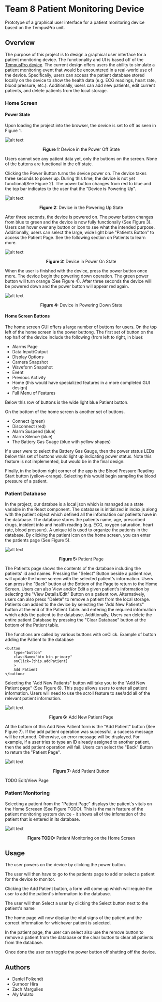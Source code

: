 # Team 8 Patient Monitoring Device

Prototype of a graphical user interface for a patient monitoring device based on the TempusPro unit. 

## Overview

The purpose of this project is to design a graphical user interface for a patient monitoring device. The functionality and UI is based off of the [TempusPro device](https://www.documents.philips.com/assets/Instruction%20for%20Use/20210913/f810edd239df41c19c96ada200c9eb6d.pdf). The current design offers users the ability to simulate a patient monitoring event that would be encountered in a real-world use of the device. Specifically, users can access the patient database stored locally on the device to show the health data (e.g. ECG readings, heart rate, blood pressure, etc.). Additionally, users can add new patients, edit current patients, and delete patients from the local storage. 

### Home Screen

#### Power State
Upon loading the project into the browser, the device is set to off as seen in Figure 1.

![alt text](/img/homePageOff.png)<p align="center"><b>Figure 1:</b> Device in the Power Off State</p>

Users cannot see any patient data yet, only the buttons on the screen. None of the buttons are functional in the off state.

Clicking the Power Button turns the device power on. The device takes three seconds to power up. During this time, the device is not yet functional(See Figure 2). The power button changes from red to blue and the top bar indicates to the user that the "Device is Powering Up".

![alt text](/img/homePagePoweringUp.png)
<p align="center"><b>Figure 2:</b> Device in the Powering Up State</p>

After three seconds, the device is powered on. The power button changes from blue to green and the device is now fully functionally (See Figure 3). Users can hover over any button or icon to see what the intended purpose. Additionally, users can select the large, wide light blue "Patients Button" to access the Patient Page. See the following section on Patients to learn more.

![alt text](/img/homePageOn.png)
<p align="center"><b>Figure 3:</b> Device in Power On State</p>

When the user is finished with the device, press the power button once more. The device begin the powering down operation. The green power button will turn orange (See Figure 4). After three seconds the device will be powered down and the power button will appear red again.

![alt text](/img/homePagePoweringDown.png)
<p align="center"><b>Figure 4:</b> Device in Powering Down State</p>

#### Home Screen Buttons

The home screen GUI offers a large number of buttons for users. On the top left of the home screen is the power buttong. The first set of button on the top half of the device include the following (from left to right, in blue):

- Alarms Page
- Data Input/Output
- Display Options
- Camera Snapshot
- Waveform Snapshot 
- Event
- Previous Activity
- Home (this would have specialized features in a more completed GUI design)
- Full Menu of Features

Below this row of buttons is the wide light blue Patient button. 

On the bottom of the home screen is another set of buttons.
- Connect (green)
- Disconnect (red)
- Alarm Suspend (blue)
- Alarm Silence (blue)
- The Battery Gas Guage (blue with yellow shapes)

If a user were to select the Battery Gas Gauge, then the power status LEDs below this set of buttons would light up indicating power status. Note this feature is not implemented, but would be in the final design.

Finally, in the bottom right corner of the app is the Blood Pressure Reading Start button (yellow-orange). Selecting this would begin sampling the blood pressure of a patient.


### Patient Database

In the project, our databse is a local json which is managed as a state variable in the React component.  The database is initialized in index.js along with the patient object which defined all the information our patients have in the database.  The database stores the patients name, age, prescribed drugs, incident info and health reading (e.g. ECG, oxygen saturation, heart rate, blood pressure).  A unique id is used to organize the patients in the database.  By clicking the patient icon on the home screen, you can enter the patients page (See Figure 5).

![alt text](/img/patientPage.png)
<p align="center"><b>Figure 5:</b> Patient Page</p>

The Patients page shows the contents of the database including the patients' id and names. Pressing the "Select" Button beside a patient row, will update the home screen with the selected patient's information. Users can press the "Back" button at the Bottom of the Page to return to the Home Screen. Users can also View and/or Edit a given patient's information by selecting the "View Details/Edit" Button on a patient row. Alternatively, users can also press "Delete" to remove a patient from the local storage. Patients can added to the device by selecting the "Add New Patients" button at the end of the Patient Table. and entering the required information which adds the patient to the database. Additionally, Users can delete the entire patient Database by pressing the "Clear Database" button at the bottom of the Patient table. 

The functions are called by various buttons with onClick.
Example of button adding the Patient to the database

```
<button
    type="button"
    className="btn btn-primary"
    onClick={this.addPatient}
    >
    Add Patient
</button>
```

Selecting the "Add New Patients" button will take you to the "Add New Patient page" (See Figure 6). This page allows users to enter all patient information. Users will need to use the scroll feature to see/add all of the relevant patient information. 

![alt text](/img/addPatient.png)
<p align="center"><b>Figure 6:</b> Add New Patient Page</p>

At the bottom of this Add New Patient form is the "Add Patient" button (See Figure 7). If the add patient operation was successful, a success message will be returned. Otherwise, an error message will be displayed. For example, if a user tries to type an ID already assigned to another patient, then the add patient operation will fail. Users can select the "Back" Button to return the "Patient Page".

![alt text](/img/addPatientButton.png)
<p align="center"><b>Figure 7:</b> Add Patient Button</p>
 
TODO Edit/View Page

### Patient Monitoring 

Selecting a patient from the "Patient Page" displays the patient's vitals on the Home Screeen (See Figure TODO). This is the main feature of the patient monitoring system device - it shows all of the infomation of the patient that is entered in its database.

![alt text](/img/patientInfo.png)
<p align="center"><b>Figure TODO:</b> Patient Monitoring on the Home Screen</p>



## Usage

The user powers on the device by clicking the power button.  

The user will then have to go to the patients page to add or select a patient for the device to monitor.

Clicking the Add Patient button, a form will come up which will require the user to add the patient's informaiton to the database.  

The user will then Select a user by clicking the Select button next to the patient's name

The home page will now display the vital signs of the patient and the correct information for whichever patient is selected.

In the patient page, the user can select also use the remove button to remove a patient from the database or the clear button to clear all patients from the database.

Once done the user can toggle the power button off shutting off the device.

## Authors

- Daniel Folkendt
- Gurnoor Hira
- Zach Margulies
- Aly Mulato

